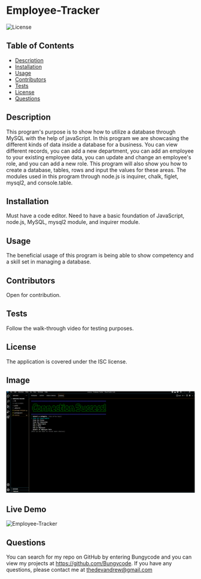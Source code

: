 # Employee-Tracker

  ![License](https://img.shields.io/badge/License-ISC-yellow)

  ## Table of Contents
  * [Description](#description)
  * [Installation](#installation)
  * [Usage](#usage)
  * [Contributors](#contributors)
  * [Tests](#tests)
  * [License](#license)
  * [Questions](#questions)
  
  ## Description 
  This program's purpose is to show how to utilize a database through MySQL with the help of javaScript. In this program we are showcasing the different kinds of data inside a database for a business. You can view different records, you can add a new department, you can add an employee to your existing employee data, you can update and change an employee's role, and you can add a new role. This program will also show you how to create a database, tables, rows and input the values for these areas. The modules used in this program through node.js is inquirer, chalk, figlet, mysql2, and console.table.
  
  ## Installation 
  Must have a code editor. Need to have a basic foundation of JavaScript, node.js, MySQL, mysql2 module, and inquirer module.

  ## Usage 
  The beneficial usage of this program is being able to show competency and a skill set in managing a database.

  ## Contributors
  Open for contribution.

  ## Tests
  Follow the walk-through video for testing purposes.

  ## License 
  The application is covered under the ISC license.

  ## Image
  ![This is an image of the Employee-Tracker program.](./public/images/Employee-Tracker.png)

  ## Live Demo
  ![Employee-Tracker](https://user-images.githubusercontent.com/84283930/169943626-e20f6334-4357-4f74-9b56-9494220b0fc4.png)

  ## Questions
  You can search for my repo on GitHub by entering Bungycode and you can view my projects at https://github.com/Bungycode. If you have any questions, please contact me at thedevandrew@gmail.com

